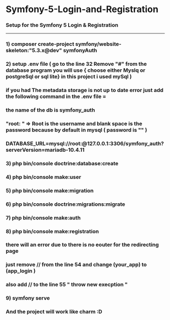 # Symfony-5-Login-and-Registration

### Setup for the Symfony 5 Login & Registration
---------------------------------------
### 1) composer create-project symfony/website-skeleton:"5.3.x@dev" symfonyAuth
### 2) setup .env file ( go to the line 32 Remove "#" from the database program you will use { choose either Myslq or postgreSql or sql lite}  in this project i used mySql )
### if you had The metadata storage is not up to date error just add the following command in the .env file =
### the name of the db is symfony_auth
### "root: " => Root is the username and blank space is the password because by default in mysql ( password is "" )
###   DATABASE_URL=mysql://root:@127.0.0.1:3306/symfony_auth?serverVersion=mariadb-10.4.11 
### 3) php bin/console doctrine:database:create
### 4) php bin/console make:user
### 5) php bin/console make:migration
### 6) php bin/console doctrine:migrations:migrate
### 7) php bin/console make:auth
### 8) php bin/console make:registration
### there will an error due to there is no eouter for the redirecting page
### just remove // from the line 54 and change (your_app) to (app_login )  
### also add // to the line 55 " throw new execption "
### 9) symfony serve
### And the project will work like charm :D
